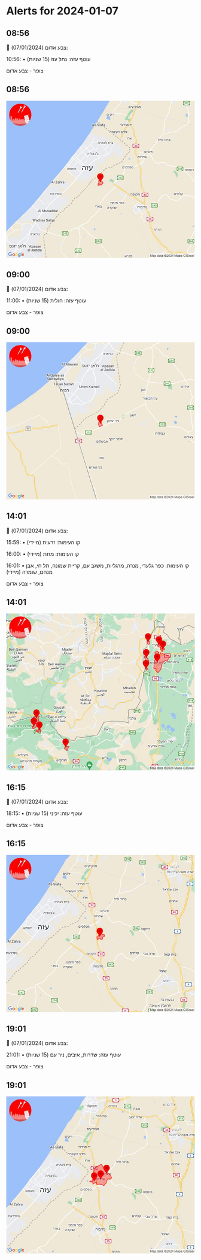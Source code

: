 # Alerts for 2024-01-07

## 08:56

🔴 צבע אדום (07/01/2024):

10:56:
• עוטף עזה: נחל עוז (15 שניות)

צופר - צבע אדום

## 08:56

![Photo](images/18881.jpg)

## 09:00

🔴 צבע אדום (07/01/2024):

11:00:
• עוטף עזה: חולית (15 שניות)

צופר - צבע אדום

## 09:00

![Photo](images/18883.jpg)

## 14:01

🔴 צבע אדום (07/01/2024):

15:59:
• קו העימות: זרעית (מיידי)

16:00:
• קו העימות: מתת (מיידי)

16:01:
• קו העימות: כפר גלעדי, מנרה, מרגליות, משגב עם, קריית שמונה, תל חי, אבן מנחם, שומרה (מיידי)

צופר - צבע אדום

## 14:01

![Photo](images/18891.jpg)

## 16:15

🔴 צבע אדום (07/01/2024):

18:15:
• עוטף עזה: יכיני (15 שניות)

צופר - צבע אדום

## 16:15

![Photo](images/18893.jpg)

## 19:01

🔴 צבע אדום (07/01/2024):

21:01:
• עוטף עזה: שדרות, איבים, ניר עם (15 שניות)

צופר - צבע אדום

## 19:01

![Photo](images/18895.jpg)

